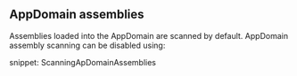 
## AppDomain assemblies

Assemblies loaded into the AppDomain are scanned by default. AppDomain assembly scanning can be disabled using:

snippet: ScanningApDomainAssemblies
